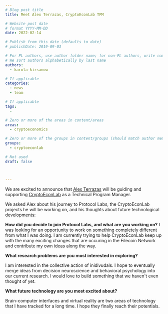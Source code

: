 ```yaml
---
# Blog post title
title: Meet Alex Terrazas, CryptoEconLab TPM

# Website post date
# format YYYY-MM-DD
date: 2022-02-14

# Publish from this date (defaults to date)
# publishDate: 2019-09-03

# For PL authors, use author folder name; for non-PL authors, write name as in paper within ""
# We sort authors alphabetically by last name
authors:
  - karola-kirsanow

# If applicable
categories:
  - news
  - team

# If applicable
tags:
  -

# Zero or more of the areas in content/areas
areas:
  - cryptoeconomics

# Zero or more of the groups in content/groups (should match author membership)
groups:
  - cryptoeconlab

# Not used
draft: false



---
```


We are excited to announce that [Alex Terrazas](/authors/alex-terrazas) will be guiding and supporting [CryptoEconLab](/groups/cryptoeconlab/) as a Technical Program Manager.

We asked Alex about his journey to Protocol Labs, the CryptoEconLab projects he will be working on, and his thoughts about future technological developments:


**How did you decide to join Protocol Labs, and what are you working on?**
I was looking for an opportunity to work on something completely different from what I was doing.  I am currently trying to help  CryptoEconLab keep up with the many exciting changes that are occuring in the Filecoin Network and contribute my own ideas along the way.


**What research problems are you most interested in exploring?**

I am interested in the collective action of inidivudals.  I hope to eventually merge ideas from decision neuroscience and behavioral psychology into our current research.  I would love to build something that we haven't even thought of yet.

**What future technology are you most excited about?**

Brain-computer interfaces and virtual reality are two areas of technology that I have tracked for a long time.  I hope they finally reach their potentials. 
